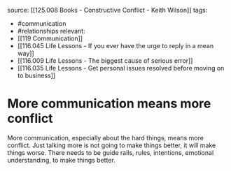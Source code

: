 source: [[125.008 Books - Constructive Conflict - Keith Wilson]]
tags:
- #communication 
- #relationships 
relevant:
- [[119 Communication]]
- [[116.045 Life Lessons - If you ever have the urge to reply in a mean way]]
- [[116.009 Life Lessons - The biggest cause of serious error]]
- [[116.035 Life Lessons - Get personal issues resolved before moving on to business]]

# More communication means more conflict

More communication, especially about the hard things, means more conflict. Just talking more is not going to make things better, it will make things worse. There needs to be guide rails, rules, intentions, emotional understanding, to make things better.
